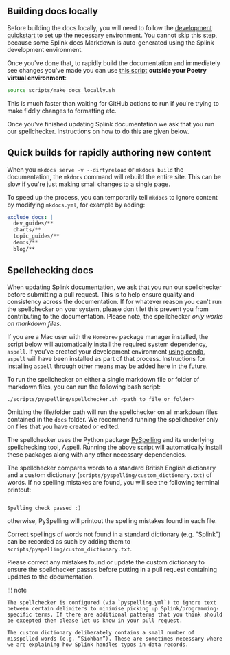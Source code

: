 ## Building docs locally

Before building the docs locally, you will need to follow the [development quickstart](./development_quickstart.md) to set up the necessary environment. You cannot skip this step, because some Splink docs Markdown is auto-generated using the Splink development environment.

Once you've done that,
to rapidly build the documentation and immediately see changes you've made you can use [this script](https://github.com/moj-analytical-services/splink/blob/master/scripts/make_docs_locally.sh)
**outside your Poetry virtual environment**:

```sh
source scripts/make_docs_locally.sh
```

This is much faster than waiting for GitHub actions to run if you're trying to make fiddly changes to formatting etc.

Once you've finished updating Splink documentation we ask that you run our spellchecker. Instructions on how to do this are given below.

## Quick builds for rapidly authoring new content

When you `mkdocs serve -v --dirtyreload` or `mkdocs build` the documentation, the `mkdocs` command will rebuild the entire site. This can be slow if you're just making small changes to a single page.

To speed up the process, you can temporarily tell `mkdocs` to ignore content by modifying `mkdocs.yml`, for example by adding:

```yml
exclude_docs: |
  dev_guides/**
  charts/**
  topic_guides/**
  demos/**
  blog/**
```


## Spellchecking docs

When updating Splink documentation, we ask that you run our spellchecker before submitting a pull request. This is to help ensure quality and consistency across the documentation. If for whatever reason you can't run the spellchecker on your system, please don't let this prevent you from contributing to the documentation. Please note, the spellchecker _only works on markdown files_.

If you are a Mac user with the `Homebrew` package manager installed, the script below will automatically install
the required system dependency, `aspell`.
If you've created your development environment [using conda](./development_quickstart.md), `aspell` will have been installed as part of that
process.
Instructions for installing `aspell` through other means may be added here in the future.

To run the spellchecker on either a single markdown file or folder of markdown files, you can run the following bash script:

```sh
./scripts/pyspelling/spellchecker.sh <path_to_file_or_folder>
```

Omitting the file/folder path will run the spellchecker on all markdown files contained in the `docs` folder. We recommend running the spellchecker only on files that you have created or edited.

The spellchecker uses the Python package [PySpelling](https://facelessuser.github.io/pyspelling/) and its underlying spellchecking tool, Aspell. Running the above script will automatically install these packages along with any other necessary dependencies.

The spellchecker compares words to a standard British English dictionary and a custom dictionary (`scripts/pyspelling/custom_dictionary.txt`) of words. If no spelling mistakes are found, you will see the following terminal printout:

```

Spelling check passed :)

```

otherwise, PySpelling will printout the spelling mistakes found in each file.

Correct spellings of words not found in a standard dictionary (e.g. "Splink") can be recorded as such by adding them to `scripts/pyspelling/custom_dictionary.txt`.

Please correct any mistakes found or update the custom dictionary to ensure the spellchecker passes before putting in a pull request containing updates to the documentation.

!!! note

    The spellchecker is configured (via `pyspelling.yml`) to ignore text between certain delimiters to minimise picking up Splink/programming-specific terms. If there are additional patterns that you think should be excepted then please let us know in your pull request.

    The custom dictionary deliberately contains a small number of misspelled words (e.g. “Siohban”). These are sometimes necessary where we are explaining how Splink handles typos in data records.










